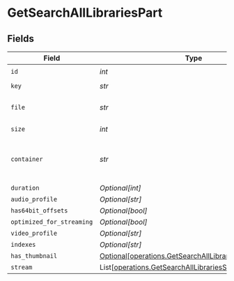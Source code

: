 # GetSearchAllLibrariesPart


## Fields

| Field                                                                                                                  | Type                                                                                                                   | Required                                                                                                               | Description                                                                                                            | Example                                                                                                                |
| ---------------------------------------------------------------------------------------------------------------------- | ---------------------------------------------------------------------------------------------------------------------- | ---------------------------------------------------------------------------------------------------------------------- | ---------------------------------------------------------------------------------------------------------------------- | ---------------------------------------------------------------------------------------------------------------------- |
| `id`                                                                                                                   | *int*                                                                                                                  | :heavy_check_mark:                                                                                                     | N/A                                                                                                                    | 119542                                                                                                                 |
| `key`                                                                                                                  | *str*                                                                                                                  | :heavy_check_mark:                                                                                                     | N/A                                                                                                                    | /library/parts/119542/1680457526/file.mkv                                                                              |
| `file`                                                                                                                 | *str*                                                                                                                  | :heavy_check_mark:                                                                                                     | N/A                                                                                                                    | /movies/Avatar The Way of Water (2022)/Avatar.The.Way.of.Water.2022.2160p.WEB-DL.DDP5.1.Atmos.DV.HDR10.HEVC-CMRG.mkv   |
| `size`                                                                                                                 | *int*                                                                                                                  | :heavy_check_mark:                                                                                                     | N/A                                                                                                                    | 36158371307                                                                                                            |
| `container`                                                                                                            | *str*                                                                                                                  | :heavy_check_mark:                                                                                                     | The container format of the media file.<br/>                                                                           | mkv                                                                                                                    |
| `duration`                                                                                                             | *Optional[int]*                                                                                                        | :heavy_minus_sign:                                                                                                     | N/A                                                                                                                    | 11558112                                                                                                               |
| `audio_profile`                                                                                                        | *Optional[str]*                                                                                                        | :heavy_minus_sign:                                                                                                     | N/A                                                                                                                    | dts                                                                                                                    |
| `has64bit_offsets`                                                                                                     | *Optional[bool]*                                                                                                       | :heavy_minus_sign:                                                                                                     | N/A                                                                                                                    | false                                                                                                                  |
| `optimized_for_streaming`                                                                                              | *Optional[bool]*                                                                                                       | :heavy_minus_sign:                                                                                                     | N/A                                                                                                                    | false                                                                                                                  |
| `video_profile`                                                                                                        | *Optional[str]*                                                                                                        | :heavy_minus_sign:                                                                                                     | N/A                                                                                                                    | main 10                                                                                                                |
| `indexes`                                                                                                              | *Optional[str]*                                                                                                        | :heavy_minus_sign:                                                                                                     | N/A                                                                                                                    | sd                                                                                                                     |
| `has_thumbnail`                                                                                                        | [Optional[operations.GetSearchAllLibrariesHasThumbnail]](../../models/operations/getsearchalllibrarieshasthumbnail.md) | :heavy_minus_sign:                                                                                                     | N/A                                                                                                                    | 1                                                                                                                      |
| `stream`                                                                                                               | List[[operations.GetSearchAllLibrariesStream](../../models/operations/getsearchalllibrariesstream.md)]                 | :heavy_minus_sign:                                                                                                     | N/A                                                                                                                    |                                                                                                                        |